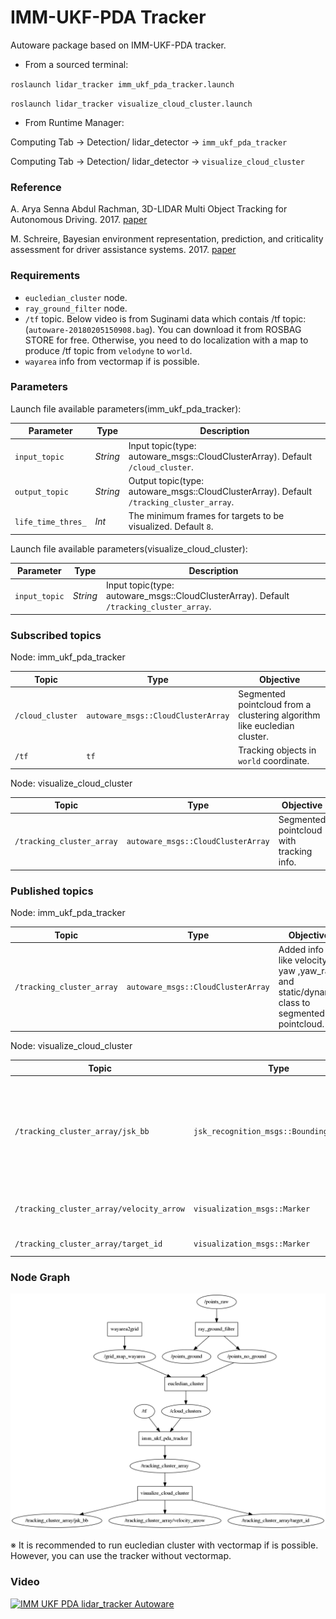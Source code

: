 # IMM-UKF-PDA Tracker

Autoware package based on IMM-UKF-PDA tracker.

* From a sourced terminal:

`roslaunch lidar_tracker imm_ukf_pda_tracker.launch`

`roslaunch lidar_tracker visualize_cloud_cluster.launch`

* From Runtime Manager:

Computing Tab -> Detection/ lidar_detector -> `imm_ukf_pda_tracker`

Computing Tab -> Detection/ lidar_detector -> `visualize_cloud_cluster`

### Reference
A. Arya Senna Abdul Rachman, 3D-LIDAR Multi Object Tracking for Autonomous Driving. 2017. [paper](https://repository.tudelft.nl/islandora/object/uuid:f536b829-42ae-41d5-968d-13bbaa4ec736)

M. Schreire, Bayesian environment representation, prediction, and criticality assessment for driver assistance systems. 2017. [paper](https://www.researchgate.net/publication/313463578_Bayesian_environment_representation_prediction_and_criticality_assessment_for_driver_assistance_systems)

### Requirements
* `eucledian_cluster` node.
* `ray_ground_filter` node.
* `/tf` topic. Below video is from Suginami data which contais /tf topic: (`autoware-20180205150908.bag`). You can download it from ROSBAG STORE for free. Otherwise, you need to do localization with a map to produce /tf topic from `velodyne` to `world`.
* `wayarea` info from vectormap if is possible.

### Parameters

Launch file available parameters(imm_ukf_pda_tracker):

|Parameter| Type| Description|
----------|-----|--------
|`input_topic`|*String* |Input topic(type: autoware_msgs::CloudClusterArray). Default `/cloud_cluster`.|
|`output_topic`|*String*|Output topic(type: autoware_msgs::CloudClusterArray). Default `/tracking_cluster_array`.|
|`life_time_thres_`|*Int*|The minimum frames for targets to be visualized. Default `8`.|

Launch file available parameters(visualize_cloud_cluster):

|Parameter| Type| Description|
----------|-----|--------
|`input_topic`|*String* |Input topic(type: autoware_msgs::CloudClusterArray). Default `/tracking_cluster_array`.|


### Subscribed topics
Node: imm_ukf_pda_tracker

|Topic|Type|Objective|
------|----|---------
|`/cloud_cluster`|`autoware_msgs::CloudClusterArray`|Segmented pointcloud from a clustering algorithm like eucledian cluster.|
|`/tf`|`tf`|Tracking objects in `world` coordinate.|

Node: visualize_cloud_cluster

|Topic|Type|Objective|
------|----|---------
|`/tracking_cluster_array`|`autoware_msgs::CloudClusterArray`|Segmented pointcloud with tracking info.|

### Published topics

Node: imm_ukf_pda_tracker

|Topic|Type|Objective|
------|----|---------
|`/tracking_cluster_array`|`autoware_msgs::CloudClusterArray`|Added info like velocity, yaw ,yaw_rate and static/dynamic class to segmented pointcloud.|

Node: visualize_cloud_cluster

|Topic|Type|Objective|
------|----|---------
|`/tracking_cluster_array/jsk_bb`|`jsk_recognition_msgs::BoundingBoxArray`|Visualze bounsing box nicely in rviz by JSK bounding box. Label contains information about static/dynamic class|
|`/tracking_cluster_array/velocity_arrow`|`visualization_msgs::Marker`|Visualize velocity and yaw of the targets.|
|`/tracking_cluster_array/target_id`|`visualization_msgs::Marker`|Visualize targets' id.|

### Node Graph

![node graph](./image/graph.png "node graph")

※ It is recommended to run eucledian cluster with vectormap if is possible. However, you can use the tracker without vectormap.

### Video

[![IMM UKF PDA lidar_tracker Autoware](https://img.youtube.com/vi/tKgDVsIfH-s/0.jpg)](https://youtu.be/tKgDVsIfH-s)

